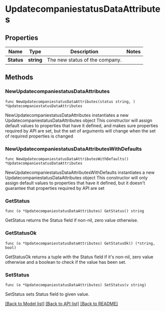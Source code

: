 # UpdatecompaniestatusDataAttributes

## Properties

Name | Type | Description | Notes
------------ | ------------- | ------------- | -------------
**Status** | **string** | The new status of the company. | 

## Methods

### NewUpdatecompaniestatusDataAttributes

`func NewUpdatecompaniestatusDataAttributes(status string, ) *UpdatecompaniestatusDataAttributes`

NewUpdatecompaniestatusDataAttributes instantiates a new UpdatecompaniestatusDataAttributes object
This constructor will assign default values to properties that have it defined,
and makes sure properties required by API are set, but the set of arguments
will change when the set of required properties is changed

### NewUpdatecompaniestatusDataAttributesWithDefaults

`func NewUpdatecompaniestatusDataAttributesWithDefaults() *UpdatecompaniestatusDataAttributes`

NewUpdatecompaniestatusDataAttributesWithDefaults instantiates a new UpdatecompaniestatusDataAttributes object
This constructor will only assign default values to properties that have it defined,
but it doesn't guarantee that properties required by API are set

### GetStatus

`func (o *UpdatecompaniestatusDataAttributes) GetStatus() string`

GetStatus returns the Status field if non-nil, zero value otherwise.

### GetStatusOk

`func (o *UpdatecompaniestatusDataAttributes) GetStatusOk() (*string, bool)`

GetStatusOk returns a tuple with the Status field if it's non-nil, zero value otherwise
and a boolean to check if the value has been set.

### SetStatus

`func (o *UpdatecompaniestatusDataAttributes) SetStatus(v string)`

SetStatus sets Status field to given value.



[[Back to Model list]](../README.md#documentation-for-models) [[Back to API list]](../README.md#documentation-for-api-endpoints) [[Back to README]](../README.md)


